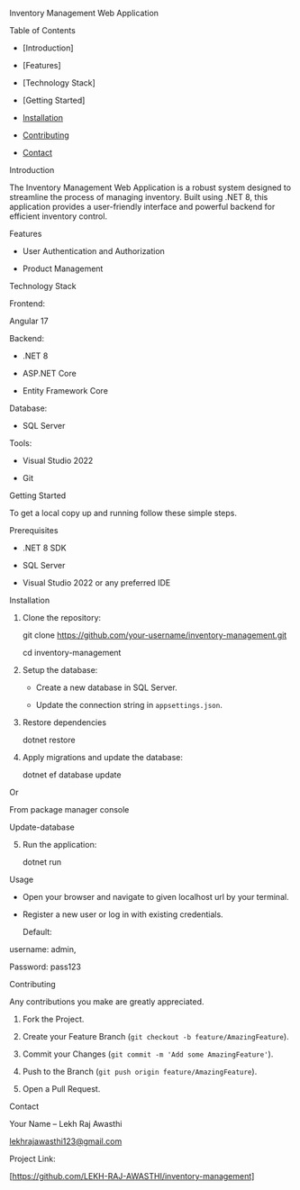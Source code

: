 Inventory Management Web Application 

  

  

Table of Contents 

  

- [Introduction] 

- [Features] 

- [Technology Stack] 

- [Getting Started] 

- [Installation](#installation) 

- [Contributing](#contributing) 

- [Contact](#contact) 

  

Introduction 

  

The Inventory Management Web Application is a robust system designed to streamline the process of managing inventory. Built using .NET 8, this application provides a user-friendly interface and powerful backend for efficient inventory control. 

  

Features 

  

- User Authentication and Authorization 

- Product Management 

  

Technology Stack 

  

Frontend: 

 Angular 17 

  

Backend: 

  - .NET 8 

  - ASP.NET Core 

  - Entity Framework Core 

  

Database: 

  - SQL Server 

  

Tools: 

  - Visual Studio 2022 

  - Git 

 Getting Started 

  

To get a local copy up and running follow these simple steps. 

  

Prerequisites 

  

- .NET 8 SDK 

- SQL Server 

- Visual Studio 2022 or any preferred IDE 

 

Installation 

1. Clone the repository: 

    git clone https://github.com/your-username/inventory-management.git 

    cd inventory-management 

  

2. Setup the database: 

    - Create a new database in SQL Server. 

    - Update the connection string in `appsettings.json`. 

  

3. Restore dependencies 

    dotnet restore 

  

4. Apply migrations and update the database: 

    dotnet ef database update 

Or  

From package manager console  

Update-database 

 

5. Run the application: 

    dotnet run 

    

Usage 

  

- Open your browser and navigate to given localhost url by your terminal. 

- Register a new user or log in with existing credentials. 

	Default:  

username: admin, 

Password: pass123 

   

Contributing 

Any contributions you make are greatly appreciated. 

  

1. Fork the Project. 

2. Create your Feature Branch (`git checkout -b feature/AmazingFeature`). 

3. Commit your Changes (`git commit -m 'Add some AmazingFeature'`). 

4. Push to the Branch (`git push origin feature/AmazingFeature`). 

5. Open a Pull Request. 

  

Contact 

Your Name – Lekh Raj Awasthi 

lekhrajawasthi123@gmail.com  

 

Project Link:  

[https://github.com/LEKH-RAJ-AWASTHI/inventory-management]  
